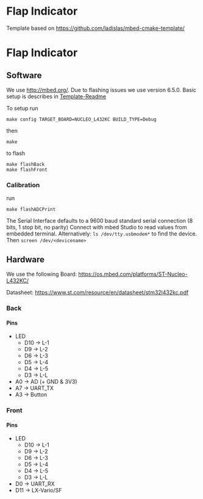 # Flap Indicator





Template based on https://github.com/ladislas/mbed-cmake-template/
# Flap Indicator

## Software
We use http://mbed.org/. Due to flashing issues we use version 6.5.0. Basic setup is describes in [Template-Readme](Template-Readme.md)

To setup run
```
make config TARGET_BOARD=NUCLEO_L432KC BUILD_TYPE=Debug
```
then
```
make
```
to flash
```
make flashBack
make flashFront
```

### Calibration
run 
```
make flashADCPrint
```

The Serial Interface defaults to a 9600 baud standard serial connection (8 bits, 1 stop bit, no parity)
Connect with mbed Studio to read values from embedded terminal.
Alternatively:
`ls /dev/tty.usbmodem*` to find the device. Then `screen /dev/<devicename>`

## Hardware

We use the following Board: https://os.mbed.com/platforms/ST-Nucleo-L432KC/

Datasheet: https://www.st.com/resource/en/datasheet/stm32l432kc.pdf


### Back
#### Pins
* LED
  * D10 -> L-1
  * D9 -> L-2
  * D6 -> L-3
  * D5 -> L-4
  * D4 -> L-5
  * D3 -> L-L 
* A0 -> AD (+ GND & 3V3)
* A7 -> UART_TX
* A3 -> Button

### Front
#### Pins
* LED
  * D10 -> L-1
  * D9 -> L-2
  * D6 -> L-3
  * D5 -> L-4
  * D4 -> L-5
  * D3 -> L-L 
* D0 -> UART_RX
* D11 -> LX-Vario/SF